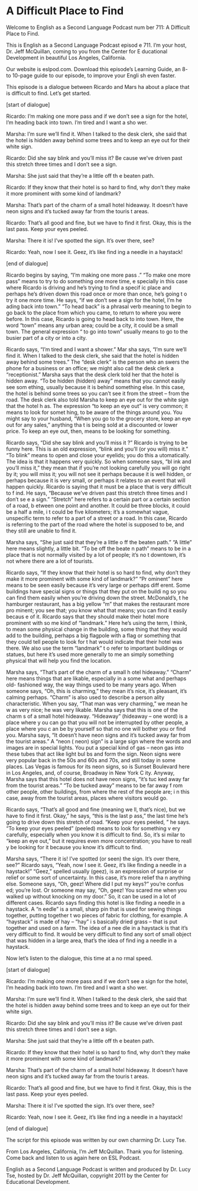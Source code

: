 # A Difficult Place to Find

Welcome to English as a Second Language Podcast num ber 711: A Difficult Place to Find. 

This is English as a Second Language Podcast episod e 711.  I’m your host, Dr. Jeff McQuillan, coming to you from the Center for E ducational Development in beautiful Los Angeles, California. 

Our website is eslpod.com.  Download this episode’s  Learning Guide, an 8- to 10-page guide to our episode, to improve your Engli sh even faster. 

This episode is a dialogue between Ricardo and Mars ha about a place that is difficult to find.  Let’s get started. 

[start of dialogue] 

Ricardo:  I’m making one more pass and if we don’t see a sign for the hotel, I’m heading back into town.  I’m tired and I want a sho wer. 

Marsha:  I’m sure we’ll find it.  When I talked to the desk clerk, she said that the hotel is hidden away behind some trees and to keep an eye out for their white sign.   

Ricardo:  Did she say blink and you’ll miss it?  Be cause we’ve driven past this stretch three times and I don’t see a sign. 

Marsha:  She just said that they’re a little off th e beaten path. 

Ricardo:  If they know that their hotel is so hard to find, why don’t they make it more prominent with some kind of landmark? 

Marsha:  That’s part of the charm of a small hotel hideaway.  It doesn’t have neon signs and it’s tucked away far from the touris t areas.   

Ricardo:  That’s all good and fine, but we have to find it first.  Okay, this is the last pass.  Keep your eyes peeled. 

Marsha:  There it is!  I’ve spotted the sign.  It’s  over there, see? 

Ricardo:  Yeah, now I see it.  Geez, it’s like find ing a needle in a haystack! 

[end of dialogue] 

Ricardo begins by saying, “I’m making one more pass .”  “To make one more pass” means to try to do something one more time, e specially in this case where Ricardo is driving and he’s trying to find a specif ic place and perhaps he’s driven down this road once or more than once, he’s going t o try it one more time.  He says, “if we don’t see a sign for the hotel, I’m he ading back into town.”  “To head back” is a phrasal verb meaning to begin to go back  to the place from which you came, to return to where you were before.  In this case, Ricardo is going to head back to into town.  Here, the word “town” means any  urban area; could be a city, it could be a small town.  The general expression “ to go into town” usually means to go to the busier part of a city or into a city.   

Ricardo says, “I’m tired and I want a shower.”  Mar sha says, “I’m sure we’ll find it. When I talked to the desk clerk, she said that the hotel is hidden away behind some trees.”  The “desk clerk” is the person who an swers the phone for a business or an office; we might also call the desk clerk a “receptionist.”  Marsha says that the desk clerk told her that the hotel is  hidden away.  “To be hidden (hidden) away” means that you cannot easily see som ething, usually because it is behind something else.  In this case, the hotel is behind some trees so you can’t see it from the street – from the road.  The desk clerk also told Marsha to keep an eye out for the white sign that the hotel h as.  The expression “to keep an eye out” is very common; it means to look for somet hing, to be aware of the things around you.  You might say to your husband, “When you go to the grocery store, keep an eye out for any sales,” anything tha t is being sold at a discounted or lower price.  To keep an eye out, then, means to  be looking for something. 

Ricardo says, “Did she say blink and you’ll miss it ?”  Ricardo is trying to be funny here.  This is an old expression, “blink and you’ll  (or you will) miss it.”  “To blink” means to open and close your eyelids; you do this a utomatically.  The idea is that it happens very quickly.  So when someone says, “bl ink and you’ll miss it,” they mean that if you’re not looking carefully you will go right by it; you will miss it; you will not see it perhaps because it is well hidden, or perhaps because it is very small, or perhaps it relates to an event that will happen quickly.  Ricardo is saying that it must be a place that is very difficult to f ind.  He says, “Because we’ve driven past this stretch three times and I don’t se e a sign.”  “Stretch” here refers to a certain part or a certain section of a road, b etween one point and another.  It could be three blocks, it could be a half a mile, i t could be five kilometers; it’s a somewhat vague, unspecific term to refer to a part of a street or a road.  In this case, Ricardo is referring to the part of the road where the hotel is supposed to be, and they still are unable to find it. 

Marsha says, “She just said that they’re a little o ff the beaten path.”  “A little” here means slightly, a little bit.  “To be off the beate n path” means to be in a place that is not normally visited by a lot of people; it’s no t downtown, it’s not where there are a lot of tourists. 

Ricardo says, “If they know that their hotel is so hard to find, why don’t they make it more prominent with some kind of landmark?”  “Pr ominent” here means to be seen easily because it’s very large or perhaps diff erent.  Some buildings have special signs or things that they put on the buildi ng so you can find them easily when you’re driving down the street.  McDonald’s, t he hamburger restaurant, has a big yellow “m” that makes the restaurant more pro minent; you see that; you know what that means; you can find it easily becaus e of it.  Ricardo says that they should make their hotel more prominent with so me kind of “landmark.”  Here he’s using the term, I think, to mean some physical  change in the building, some thing that they would add to the building, perhaps a big flagpole with a flag or something that they could tell people to look for t hat would indicate that their hotel was there.  We also use the term “landmark” t o refer to important buildings or statues, but here it’s used more generally to me an simply something physical that will help you find the location. 

Marsha says, “That’s part of the charm of a small h otel hideaway.”  “Charm” here means things that are likable, especially in a some what and perhaps old- fashioned way, the way things used to be many years  ago.  When someone says, “Oh, this is charming,” they mean it’s nice, it’s pleasant, it’s calming perhaps.  “Charm” is also used to describe a person ality characteristic.  When you say, “That man was very charming,” we mean he w as very nice; he was very likable.  Marsha says that this is one of the charm s of a small hotel hideaway. “Hideaway” (hideaway – one word) is a place where y ou can go that you will not be interrupted by other people, a place where you c an be by yourself so that no one will bother you or find you.  Marsha says, “It doesn’t have neon signs and it’s tucked away far from the tourist areas.”  A “neon ( neon) sign” is a large sign where the words and images are in special lights.  You put a special kind of gas – neon gas into these tubes that act like light bul bs and form the sign.  Neon signs were very popular back in the 50s and 60s and  70s, and still today in some places.  Las Vegas is famous for its neon signs, so  is Sunset Boulevard here in Los Angeles, and, of course, Broadway in New York C ity.  Anyway, Marsha says that this hotel does not have neon signs, “it’s tuc ked away far from the tourist areas.”  “To be tucked away” means to be far away f rom other people, other buildings, from where the rest of the people are; i n this case, away from the tourist areas, places where visitors would go. 

Ricardo says, “That’s all good and fine (meaning we ll, that’s nice), but we have to find it first.  Okay,” he says, “this is the last p ass,” the last time he’s going to drive down this stretch of road.  “Keep your eyes peeled, ” he says.  “To keep your eyes peeled” (peeled) means to look for something v ery carefully, especially when you know it is difficult to find.  So, it’s si milar to “keep an eye out,” but it requires even more concentration; you have to reall y be looking for it because you know it’s difficult to find. 

Marsha says, “There it is!  I’ve spotted (or seen) the sign.  It’s over there, see?” Ricardo says, “Yeah, now I see it.  Geez, it’s like  finding a needle in a haystack!” “Geez,” spelled usually (geez), is an expression of  surprise or relief or some sort of uncertainty.  In this case, it’s more relief tha n anything else.  Someone says, “Oh, geez!  Where did I put my keys?” you’re confus ed; you’re lost.  Or someone may say, “Oh, geez!  You scared me when you walked up without knocking on my door.”  So, it can be used in a lot of different  cases.  Ricardo says finding this hotel is like finding a needle in a haystack.  A “n eedle” is a small, sharp pin that is used for sewing things together, putting together t wo pieces of fabric for clothing, for example.  A “haystack” is made of hay – “hay” i s basically dried grass – that is put together and used on a farm.  The idea of a nee dle in a haystack is that it’s very difficult to find.  It would be very difficult  to find any sort of small object that was hidden in a large area, that’s the idea of find ing a needle in a haystack. 

Now let’s listen to the dialogue, this time at a no rmal speed. 

[start of dialogue] 

Ricardo:  I’m making one more pass and if we don’t see a sign for the hotel, I’m heading back into town.  I’m tired and I want a sho wer. 

Marsha:  I’m sure we’ll find it.  When I talked to the desk clerk, she said that the hotel is hidden away behind some trees and to keep an eye out for their white sign.   

Ricardo:  Did she say blink and you’ll miss it?  Be cause we’ve driven past this stretch three times and I don’t see a sign. 

Marsha:  She just said that they’re a little off th e beaten path. 

Ricardo:  If they know that their hotel is so hard to find, why don’t they make it more prominent with some kind of landmark? 

Marsha:  That’s part of the charm of a small hotel hideaway.  It doesn’t have neon signs and it’s tucked away far from the touris t areas.   

Ricardo:  That’s all good and fine, but we have to find it first.  Okay, this is the last pass.  Keep your eyes peeled. 

Marsha:  There it is!  I’ve spotted the sign.  It’s  over there, see? 

Ricardo:  Yeah, now I see it.  Geez, it’s like find ing a needle in a haystack! 

[end of dialogue] 

The script for this episode was written by our own charming Dr. Lucy Tse.   

From Los Angeles, California, I’m Jeff McQuillan.  Thank you for listening.  Come back and listen to us again here on ESL Podcast. 

English as a Second Language Podcast is written and  produced by Dr. Lucy Tse, hosted by Dr. Jeff McQuillan, copyright 2011 by the  Center for Educational Development.

